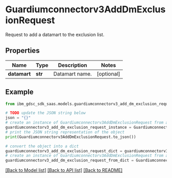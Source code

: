 # Guardiumconnectorv3AddDmExclusionRequest

Request to add a datamart to the exclusion list.

## Properties

Name | Type | Description | Notes
------------ | ------------- | ------------- | -------------
**datamart** | **str** | Datamart name. | [optional] 

## Example

```python
from ibm_gdsc_sdk_saas.models.guardiumconnectorv3_add_dm_exclusion_request import Guardiumconnectorv3AddDmExclusionRequest

# TODO update the JSON string below
json = "{}"
# create an instance of Guardiumconnectorv3AddDmExclusionRequest from a JSON string
guardiumconnectorv3_add_dm_exclusion_request_instance = Guardiumconnectorv3AddDmExclusionRequest.from_json(json)
# print the JSON string representation of the object
print(Guardiumconnectorv3AddDmExclusionRequest.to_json())

# convert the object into a dict
guardiumconnectorv3_add_dm_exclusion_request_dict = guardiumconnectorv3_add_dm_exclusion_request_instance.to_dict()
# create an instance of Guardiumconnectorv3AddDmExclusionRequest from a dict
guardiumconnectorv3_add_dm_exclusion_request_from_dict = Guardiumconnectorv3AddDmExclusionRequest.from_dict(guardiumconnectorv3_add_dm_exclusion_request_dict)
```
[[Back to Model list]](../README.md#documentation-for-models) [[Back to API list]](../README.md#documentation-for-api-endpoints) [[Back to README]](../README.md)


